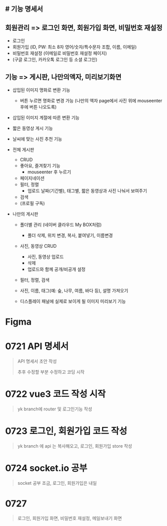 ## # 기능 명세서



## 회원관리 => 로그인 화면, 회원가입 화면, 비밀번호 재설정



- 로그인
- 회원가입 (ID, PW: 최소 8자 영어/숫자/특수문자 조합, 이름, 이메일)
- 비밀번호 재설정 (이메일로 비밀번호 재설정 페이지)
- (구글 로그인, 카카오톡 로그인 등 소셜 로그인)





## 기능 => 게시판, 나만의액자, 미리보기화면

- 삽입된 이미지 명화로 변환 기능 

  - 버튼 누르면 명화로 변경 가능 (나만의 액자 page에서 사진 위에 mouseenter 후에 버튼 나오도록)

- 삽입된 이미지 계절에 따른 변환 기능

- 짧은 동영상 게시 기능

- 날씨에 맞는 사진 추천 기능

- 전체 게시판

  - CRUD
  - 좋아요, 즐겨찾기 기능
    - mouseenter 후 누르기
  - 페이지네이션
  - 필터, 정렬
    - 업로드 날짜(기간별), 태그별,  짧은 동영상과 사진 나눠서 보여주기
  - 검색
  - (프로필 구독)

- 나만의 게시판

  - 폴더별 관리 (네이버 클라우드 My BOX처럼)

    - 폴더 삭제, 위치 변경, 복사, 붙여넣기, 이름변경

  - 사진, 동영상 CRUD

    - 사진, 동영상 업로드
    - 삭제
    - 업로드와 함께 공개/비공개 설정

    

  - 필터, 정렬, 검색

  - 사진, 이름, 태그(예: 숲, 나무, 여름, 바다 등), 설명 가져오기

  - 디스플레이 패널에 실제로 보이게 될 이미지 미리보기 기능



# Figma 







# 0721 API 명세서

> API 명세서 초안 작성
>
> 추후 수정할 부분 수정하고 코딩 시작



# 0722 vue3 코드 작성 시작

> yk branch에 router 및 로그인기능 작성



# 0723 로그인, 회원가입 코드 작성

> yk branch 에 api 는 복사해오고, 로그인, 회원가입 store 작성



#  0724 socket.io 공부 

> socket 공부 조금, 로그인, 회원가입은 내일


# 0727

> 로그인, 회원가입 화면, 비밀번호 재설정, 메일보내기 화면
